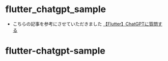 # flutter_chatgpt_sample

- こちらの記事を参考にさせていただきました
[【Flutter】ChatGPTに質問する](https://flutter.salon/plugin/chat-gpt-sdk/)
# flutter-chatgpt-sample
